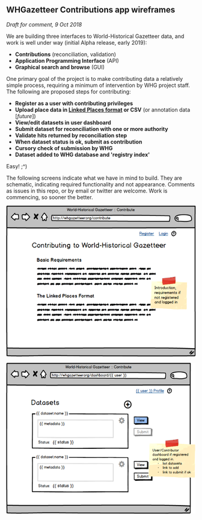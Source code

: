 ## WHGazetteer Contributions app wireframes

*Draft for comment, 9 Oct 2018*

We are building three interfaces to World-Historical Gazetteer data, and work is well under way (initial Alpha release, early 2019):

- **Contributions** (reconciliation, validation)
- **Application Programming Interface** (API)
- **Graphical search and browse** (GUI)

One primary goal of the project is to make contributing data a relatively simple process, requiring a minimum of intervention by WHG project staff. The following are proposed steps for contributing:

- **Register as a user with contributing privileges**
- **Upload place data in [Linked Places format]() or CSV** (or annotation data [*future*])
- **View/edit datasets in user dashboard**
- **Submit dataset for reconciliation with one or more authority**
- **Validate hits returned by reconciliation step**
- **When dataset status is ok, submit as contribution**
- **Cursory check of submission by WHG**
- **Dataset added to WHG database and 'registry index'**

Easy! ;^)

The following screens indicate what we have in mind to build. They are schematic, indicating required functionality and not appearance. Comments as issues in this repo, or by email or twitter are welcome. Work is commencing, so sooner the better.

<img style="border:0px;" height=400 src="images/contribute__not%20logged%20in.png" alt=""/></a>

<img style="border:0px;" height=400 src="images/contribute__dashboard.png" alt=""/></a>


